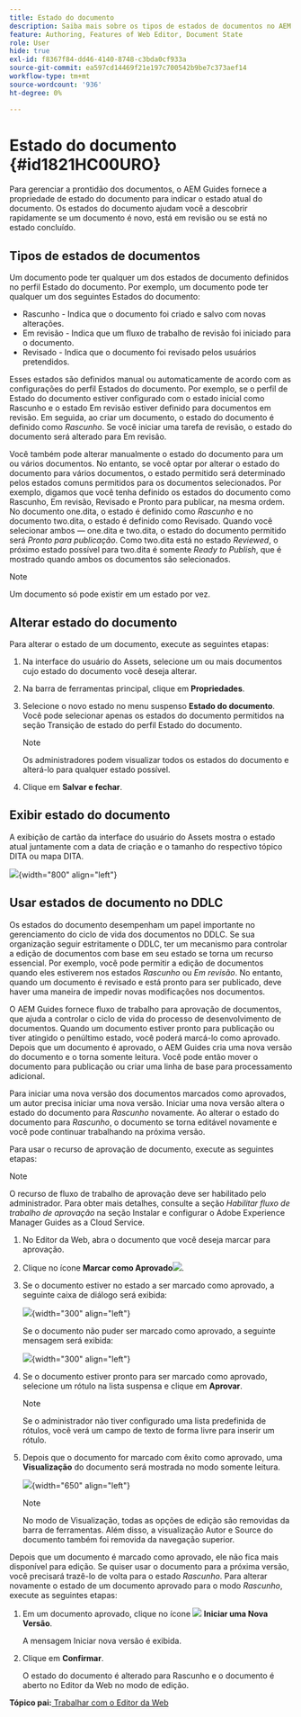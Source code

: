 ```yaml
---
title: Estado do documento
description: Saiba mais sobre os tipos de estados de documentos no AEM Guides. Saber como alterar ou exibir o estado do documento e usar o estado do documento no DDLC.
feature: Authoring, Features of Web Editor, Document State
role: User
hide: true
exl-id: f8367f84-dd46-4140-8748-c3bda0cf933a
source-git-commit: ea597cd14469f21e197c700542b9be7c373aef14
workflow-type: tm+mt
source-wordcount: '936'
ht-degree: 0%

---
```


# Estado do documento {#id1821HC00URO}

Para gerenciar a prontidão dos documentos, o AEM Guides fornece a propriedade de estado do documento para indicar o estado atual do documento. Os estados do documento ajudam você a descobrir rapidamente se um documento é novo, está em revisão ou se está no estado concluído.

## Tipos de estados de documentos

Um documento pode ter qualquer um dos estados de documento definidos no perfil Estado do documento. Por exemplo, um documento pode ter qualquer um dos seguintes Estados do documento:

- Rascunho - Indica que o documento foi criado e salvo com novas alterações.
- Em revisão - Indica que um fluxo de trabalho de revisão foi iniciado para o documento.
- Revisado - Indica que o documento foi revisado pelos usuários pretendidos.

Esses estados são definidos manual ou automaticamente de acordo com as configurações do perfil Estados do documento. Por exemplo, se o perfil de Estado do documento estiver configurado com o estado inicial como Rascunho e o estado Em revisão estiver definido para documentos em revisão. Em seguida, ao criar um documento, o estado do documento é definido como *Rascunho*. Se você iniciar uma tarefa de revisão, o estado do documento será alterado para Em revisão.

Você também pode alterar manualmente o estado do documento para um ou vários documentos. No entanto, se você optar por alterar o estado do documento para vários documentos, o estado permitido será determinado pelos estados comuns permitidos para os documentos selecionados. Por exemplo, digamos que você tenha definido os estados do documento como Rascunho, Em revisão, Revisado e Pronto para publicar, na mesma ordem. No documento one.dita, o estado é definido como *Rascunho* e no documento two.dita, o estado é definido como Revisado. Quando você selecionar ambos — one.dita e two.dita, o estado do documento permitido será *Pronto para publicação*. Como two.dita está no estado *Reviewed*, o próximo estado possível para two.dita é somente *Ready to Publish*, que é mostrado quando ambos os documentos são selecionados.

>[!NOTE]
>
> Um documento só pode existir em um estado por vez.

## Alterar estado do documento

Para alterar o estado de um documento, execute as seguintes etapas:

1. Na interface do usuário do Assets, selecione um ou mais documentos cujo estado do documento você deseja alterar.
1. Na barra de ferramentas principal, clique em **Propriedades**.
1. Selecione o novo estado no menu suspenso **Estado do documento**. Você pode selecionar apenas os estados do documento permitidos na seção Transição de estado do perfil Estado do documento.

   >[!NOTE]
   >
   >Os administradores podem visualizar todos os estados do documento e alterá-lo para qualquer estado possível.

1. Clique em **Salvar e fechar**.

## Exibir estado do documento

A exibição de cartão da interface do usuário do Assets mostra o estado atual juntamente com a data de criação e o tamanho do respectivo tópico DITA ou mapa DITA.

![](images/document_state.png){width="800" align="left"}

## Usar estados de documento no DDLC

Os estados do documento desempenham um papel importante no gerenciamento do ciclo de vida dos documentos no DDLC. Se sua organização seguir estritamente o DDLC, ter um mecanismo para controlar a edição de documentos com base em seu estado se torna um recurso essencial. Por exemplo, você pode permitir a edição de documentos quando eles estiverem nos estados *Rascunho* ou *Em revisão*. No entanto, quando um documento é revisado e está pronto para ser publicado, deve haver uma maneira de impedir novas modificações nos documentos.

O AEM Guides fornece fluxo de trabalho para aprovação de documentos, que ajuda a controlar o ciclo de vida do processo de desenvolvimento de documentos. Quando um documento estiver pronto para publicação ou tiver atingido o penúltimo estado, você poderá marcá-lo como aprovado. Depois que um documento é aprovado, o AEM Guides cria uma nova versão do documento e o torna somente leitura. Você pode então mover o documento para publicação ou criar uma linha de base para processamento adicional.

Para iniciar uma nova versão dos documentos marcados como aprovados, um autor precisa iniciar uma nova versão. Iniciar uma nova versão altera o estado do documento para *Rascunho* novamente. Ao alterar o estado do documento para *Rascunho*, o documento se torna editável novamente e você pode continuar trabalhando na próxima versão.

Para usar o recurso de aprovação de documento, execute as seguintes etapas:

>[!NOTE]
>
> O recurso de fluxo de trabalho de aprovação deve ser habilitado pelo administrador. Para obter mais detalhes, consulte a seção *Habilitar fluxo de trabalho de aprovação* na seção Instalar e configurar o Adobe Experience Manager Guides as a Cloud Service.

1. No Editor da Web, abra o documento que você deseja marcar para aprovação.

1. Clique no ícone **Marcar como Aprovado**![](images/mark_approve_icon.svg).

1. Se o documento estiver no estado a ser marcado como aprovado, a seguinte caixa de diálogo será exibida:

   ![](images/mark-approved-correct-state.png){width="300" align="left"}

   Se o documento não puder ser marcado como aprovado, a seguinte mensagem será exibida:

   ![](images/mark-approved-incorrect-state.png){width="300" align="left"}

1. Se o documento estiver pronto para ser marcado como aprovado, selecione um rótulo na lista suspensa e clique em **Aprovar**.

   >[!NOTE]
   >
   > Se o administrador não tiver configurado uma lista predefinida de rótulos, você verá um campo de texto de forma livre para inserir um rótulo.

1. Depois que o documento for marcado com êxito como aprovado, uma **Visualização** do documento será mostrada no modo somente leitura.

   ![](images/approved-doc-read-only.png){width="650" align="left"}

   >[!NOTE]
   >
   > No modo de Visualização, todas as opções de edição são removidas da barra de ferramentas. Além disso, a visualização Autor e Source do documento também foi removida da navegação superior.


Depois que um documento é marcado como aprovado, ele não fica mais disponível para edição. Se quiser usar o documento para a próxima versão, você precisará trazê-lo de volta para o estado *Rascunho*. Para alterar novamente o estado de um documento aprovado para o modo *Rascunho*, execute as seguintes etapas:

1. Em um documento aprovado, clique no ícone ![](images/approved-restart-draft-mode-icon.svg) **Iniciar uma Nova Versão**.

   A mensagem Iniciar nova versão é exibida.

1. Clique em **Confirmar**.

   O estado do documento é alterado para Rascunho e o documento é aberto no Editor da Web no modo de edição.


**Tópico pai:**[ Trabalhar com o Editor da Web](web-editor.md)
